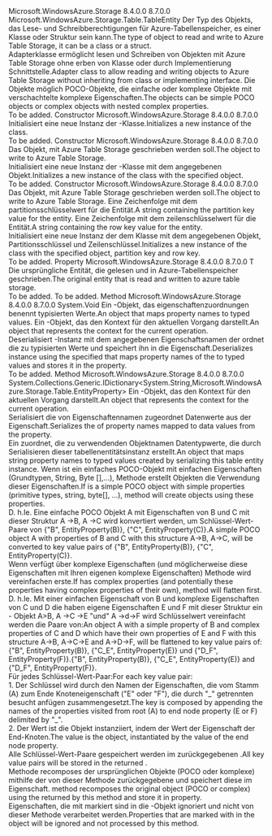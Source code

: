 <Type Name="TableEntityAdapter&lt;T&gt;" FullName="Microsoft.WindowsAzure.Storage.Table.TableEntityAdapter&lt;T&gt;">
  <TypeSignature Language="C#" Value="public class TableEntityAdapter&lt;T&gt; : Microsoft.WindowsAzure.Storage.Table.TableEntity" />
  <TypeSignature Language="ILAsm" Value=".class public auto ansi beforefieldinit TableEntityAdapter`1&lt;T&gt; extends Microsoft.WindowsAzure.Storage.Table.TableEntity" />
  <TypeSignature Language="DocId" Value="T:Microsoft.WindowsAzure.Storage.Table.TableEntityAdapter`1" />
  <TypeSignature Language="VB.NET" Value="Public Class TableEntityAdapter(Of T)&#xA;Inherits TableEntity" />
  <TypeSignature Language="F#" Value="type TableEntityAdapter&lt;'T&gt; = class&#xA;    inherit TableEntity" />
  <AssemblyInfo>
    <AssemblyName>Microsoft.WindowsAzure.Storage</AssemblyName>
    <AssemblyVersion>8.4.0.0</AssemblyVersion>
    <AssemblyVersion>8.7.0.0</AssemblyVersion>
  </AssemblyInfo>
  <TypeParameters>
    <TypeParameter Name="T" />
  </TypeParameters>
  <Base>
    <BaseTypeName>Microsoft.WindowsAzure.Storage.Table.TableEntity</BaseTypeName>
  </Base>
  <Interfaces />
  <Docs>
    <typeparam name="T"><span data-ttu-id="d5d49-101">Der Typ des Objekts, das Lese- und Schreibberechtigungen für Azure-Tabellenspeicher, es einer Klasse oder Struktur sein kann.</span><span class="sxs-lookup"><span data-stu-id="d5d49-101">The type of object to read and write to Azure Table Storage, it can be a class or a struct.</span></span></typeparam>
    <summary>
            <span data-ttu-id="d5d49-102">Adapterklasse ermöglicht lesen und Schreiben von Objekten mit Azure Table Storage ohne erben von <see cref="T:Microsoft.WindowsAzure.Storage.Table.TableEntity" /> Klasse oder durch Implementierung <see cref="T:Microsoft.WindowsAzure.Storage.Table.ITableEntity" /> Schnittstelle.</span><span class="sxs-lookup"><span data-stu-id="d5d49-102">Adapter class to allow reading and writing objects to Azure Table Storage without inheriting from <see cref="T:Microsoft.WindowsAzure.Storage.Table.TableEntity" /> class or implementing <see cref="T:Microsoft.WindowsAzure.Storage.Table.ITableEntity" /> interface.</span></span> <span data-ttu-id="d5d49-103">Die Objekte möglich POCO-Objekte, die einfache oder komplexe Objekte mit verschachtelte komplexe Eigenschaften.</span><span class="sxs-lookup"><span data-stu-id="d5d49-103">The objects can be simple POCO objects or complex objects with nested complex properties.</span></span>
            </summary>
    <remarks>To be added.</remarks>
  </Docs>
  <Members>
    <Member MemberName=".ctor">
      <MemberSignature Language="C#" Value="public TableEntityAdapter ();" />
      <MemberSignature Language="ILAsm" Value=".method public hidebysig specialname rtspecialname instance void .ctor() cil managed" />
      <MemberSignature Language="DocId" Value="M:Microsoft.WindowsAzure.Storage.Table.TableEntityAdapter`1.#ctor" />
      <MemberSignature Language="VB.NET" Value="Public Sub New ()" />
      <MemberType>Constructor</MemberType>
      <AssemblyInfo>
        <AssemblyName>Microsoft.WindowsAzure.Storage</AssemblyName>
        <AssemblyVersion>8.4.0.0</AssemblyVersion>
        <AssemblyVersion>8.7.0.0</AssemblyVersion>
      </AssemblyInfo>
      <Parameters />
      <Docs>
        <summary>
            <span data-ttu-id="d5d49-104">Initialisiert eine neue Instanz der <see cref="T:Microsoft.WindowsAzure.Storage.Table.TableEntityAdapter`1" />-Klasse.</span><span class="sxs-lookup"><span data-stu-id="d5d49-104">Initializes a new instance of the <see cref="T:Microsoft.WindowsAzure.Storage.Table.TableEntityAdapter`1" /> class.</span></span>
            </summary>
        <remarks>To be added.</remarks>
      </Docs>
    </Member>
    <Member MemberName=".ctor">
      <MemberSignature Language="C#" Value="public TableEntityAdapter (T originalEntity);" />
      <MemberSignature Language="ILAsm" Value=".method public hidebysig specialname rtspecialname instance void .ctor(!T originalEntity) cil managed" />
      <MemberSignature Language="DocId" Value="M:Microsoft.WindowsAzure.Storage.Table.TableEntityAdapter`1.#ctor(`0)" />
      <MemberSignature Language="VB.NET" Value="Public Sub New (originalEntity As T)" />
      <MemberSignature Language="F#" Value="new Microsoft.WindowsAzure.Storage.Table.TableEntityAdapter&lt;'T&gt; : 'T -&gt; Microsoft.WindowsAzure.Storage.Table.TableEntityAdapter&lt;'T&gt;" Usage="new Microsoft.WindowsAzure.Storage.Table.TableEntityAdapter&lt;'T&gt; originalEntity" />
      <MemberType>Constructor</MemberType>
      <AssemblyInfo>
        <AssemblyName>Microsoft.WindowsAzure.Storage</AssemblyName>
        <AssemblyVersion>8.4.0.0</AssemblyVersion>
        <AssemblyVersion>8.7.0.0</AssemblyVersion>
      </AssemblyInfo>
      <Parameters>
        <Parameter Name="originalEntity" Type="T" />
      </Parameters>
      <Docs>
        <param name="originalEntity"><span data-ttu-id="d5d49-105">Das Objekt, mit Azure Table Storage geschrieben werden soll.</span><span class="sxs-lookup"><span data-stu-id="d5d49-105">The object to write to Azure Table Storage.</span></span></param>
        <summary>
            <span data-ttu-id="d5d49-106">Initialisiert eine neue Instanz der <see cref="T:Microsoft.WindowsAzure.Storage.Table.TableEntityAdapter`1" />-Klasse mit dem angegebenen Objekt.</span><span class="sxs-lookup"><span data-stu-id="d5d49-106">Initializes a new instance of the <see cref="T:Microsoft.WindowsAzure.Storage.Table.TableEntityAdapter`1" /> class with the specified object.</span></span>
            </summary>
        <remarks>To be added.</remarks>
      </Docs>
    </Member>
    <Member MemberName=".ctor">
      <MemberSignature Language="C#" Value="public TableEntityAdapter (T originalEntity, string partitionKey, string rowKey);" />
      <MemberSignature Language="ILAsm" Value=".method public hidebysig specialname rtspecialname instance void .ctor(!T originalEntity, string partitionKey, string rowKey) cil managed" />
      <MemberSignature Language="DocId" Value="M:Microsoft.WindowsAzure.Storage.Table.TableEntityAdapter`1.#ctor(`0,System.String,System.String)" />
      <MemberSignature Language="VB.NET" Value="Public Sub New (originalEntity As T, partitionKey As String, rowKey As String)" />
      <MemberSignature Language="F#" Value="new Microsoft.WindowsAzure.Storage.Table.TableEntityAdapter&lt;'T&gt; : 'T * string * string -&gt; Microsoft.WindowsAzure.Storage.Table.TableEntityAdapter&lt;'T&gt;" Usage="new Microsoft.WindowsAzure.Storage.Table.TableEntityAdapter&lt;'T&gt; (originalEntity, partitionKey, rowKey)" />
      <MemberType>Constructor</MemberType>
      <AssemblyInfo>
        <AssemblyName>Microsoft.WindowsAzure.Storage</AssemblyName>
        <AssemblyVersion>8.4.0.0</AssemblyVersion>
        <AssemblyVersion>8.7.0.0</AssemblyVersion>
      </AssemblyInfo>
      <Parameters>
        <Parameter Name="originalEntity" Type="T" />
        <Parameter Name="partitionKey" Type="System.String" />
        <Parameter Name="rowKey" Type="System.String" />
      </Parameters>
      <Docs>
        <param name="originalEntity"><span data-ttu-id="d5d49-107">Das Objekt, mit Azure Table Storage geschrieben werden soll.</span><span class="sxs-lookup"><span data-stu-id="d5d49-107">The object to write to Azure Table Storage.</span></span></param>
        <param name="partitionKey"><span data-ttu-id="d5d49-108">Eine Zeichenfolge mit dem partitionsschlüsselwert für die Entität.</span><span class="sxs-lookup"><span data-stu-id="d5d49-108">A string containing the partition key value for the entity.</span></span></param>
        <param name="rowKey"><span data-ttu-id="d5d49-109">Eine Zeichenfolge mit dem zeilenschlüsselwert für die Entität.</span><span class="sxs-lookup"><span data-stu-id="d5d49-109">A string containing the row key value for the entity.</span></span></param>
        <summary>
            <span data-ttu-id="d5d49-110">Initialisiert eine neue Instanz der dem <see cref="T:Microsoft.WindowsAzure.Storage.Table.TableEntityAdapter`1" /> Klasse mit dem angegebenen Objekt, Partitionsschlüssel und Zeilenschlüssel.</span><span class="sxs-lookup"><span data-stu-id="d5d49-110">Initializes a new instance of the <see cref="T:Microsoft.WindowsAzure.Storage.Table.TableEntityAdapter`1" /> class with the specified object, partition key and row key.</span></span>
            </summary>
        <remarks>To be added.</remarks>
      </Docs>
    </Member>
    <Member MemberName="OriginalEntity">
      <MemberSignature Language="C#" Value="public T OriginalEntity { get; set; }" />
      <MemberSignature Language="ILAsm" Value=".property instance !T OriginalEntity" />
      <MemberSignature Language="DocId" Value="P:Microsoft.WindowsAzure.Storage.Table.TableEntityAdapter`1.OriginalEntity" />
      <MemberSignature Language="VB.NET" Value="Public Property OriginalEntity As T" />
      <MemberSignature Language="F#" Value="member this.OriginalEntity : 'T with get, set" Usage="Microsoft.WindowsAzure.Storage.Table.TableEntityAdapter&lt;'T&gt;.OriginalEntity" />
      <MemberType>Property</MemberType>
      <AssemblyInfo>
        <AssemblyName>Microsoft.WindowsAzure.Storage</AssemblyName>
        <AssemblyVersion>8.4.0.0</AssemblyVersion>
        <AssemblyVersion>8.7.0.0</AssemblyVersion>
      </AssemblyInfo>
      <ReturnValue>
        <ReturnType>T</ReturnType>
      </ReturnValue>
      <Docs>
        <summary>
            <span data-ttu-id="d5d49-111">Die ursprüngliche Entität, die gelesen und in Azure-Tabellenspeicher geschrieben.</span><span class="sxs-lookup"><span data-stu-id="d5d49-111">The original entity that is read and written to azure table storage.</span></span>
            </summary>
        <value>To be added.</value>
        <remarks>To be added.</remarks>
      </Docs>
    </Member>
    <Member MemberName="ReadEntity">
      <MemberSignature Language="C#" Value="public override void ReadEntity (System.Collections.Generic.IDictionary&lt;string,Microsoft.WindowsAzure.Storage.Table.EntityProperty&gt; properties, Microsoft.WindowsAzure.Storage.OperationContext operationContext);" />
      <MemberSignature Language="ILAsm" Value=".method public hidebysig virtual instance void ReadEntity(class System.Collections.Generic.IDictionary`2&lt;string, class Microsoft.WindowsAzure.Storage.Table.EntityProperty&gt; properties, class Microsoft.WindowsAzure.Storage.OperationContext operationContext) cil managed" />
      <MemberSignature Language="DocId" Value="M:Microsoft.WindowsAzure.Storage.Table.TableEntityAdapter`1.ReadEntity(System.Collections.Generic.IDictionary{System.String,Microsoft.WindowsAzure.Storage.Table.EntityProperty},Microsoft.WindowsAzure.Storage.OperationContext)" />
      <MemberSignature Language="F#" Value="override this.ReadEntity : System.Collections.Generic.IDictionary&lt;string, Microsoft.WindowsAzure.Storage.Table.EntityProperty&gt; * Microsoft.WindowsAzure.Storage.OperationContext -&gt; unit" Usage="tableEntityAdapter.ReadEntity (properties, operationContext)" />
      <MemberType>Method</MemberType>
      <AssemblyInfo>
        <AssemblyName>Microsoft.WindowsAzure.Storage</AssemblyName>
        <AssemblyVersion>8.4.0.0</AssemblyVersion>
        <AssemblyVersion>8.7.0.0</AssemblyVersion>
      </AssemblyInfo>
      <ReturnValue>
        <ReturnType>System.Void</ReturnType>
      </ReturnValue>
      <Parameters>
        <Parameter Name="properties" Type="System.Collections.Generic.IDictionary&lt;System.String,Microsoft.WindowsAzure.Storage.Table.EntityProperty&gt;" />
        <Parameter Name="operationContext" Type="Microsoft.WindowsAzure.Storage.OperationContext" />
      </Parameters>
      <Docs>
        <param name="properties"><span data-ttu-id="d5d49-112">Ein <see cref="T:System.Collections.Generic.IDictionary`2" /> -Objekt, das eigenschaftenzuordnungen benennt typisierten <see cref="T:Microsoft.WindowsAzure.Storage.Table.EntityProperty" /> Werte.</span><span class="sxs-lookup"><span data-stu-id="d5d49-112">An <see cref="T:System.Collections.Generic.IDictionary`2" /> object that maps property names to typed <see cref="T:Microsoft.WindowsAzure.Storage.Table.EntityProperty" /> values.</span></span></param>
        <param name="operationContext"><span data-ttu-id="d5d49-113">Ein <see cref="T:Microsoft.WindowsAzure.Storage.OperationContext" /> -Objekt, das den Kontext für den aktuellen Vorgang darstellt.</span><span class="sxs-lookup"><span data-stu-id="d5d49-113">An <see cref="T:Microsoft.WindowsAzure.Storage.OperationContext" /> object that represents the context for the current operation.</span></span></param>
        <summary>
            <span data-ttu-id="d5d49-114">Deserialisiert <see cref="T:Microsoft.WindowsAzure.Storage.Table.TableEntityAdapter`1" /> -Instanz mit dem angegebenen <see cref="T:System.Collections.Generic.IDictionary`2" /> Eigenschaftsnamen der ordnet die <see cref="P:Microsoft.WindowsAzure.Storage.Table.TableEntityAdapter`1.OriginalEntity" /> zu typisierten <see cref="T:Microsoft.WindowsAzure.Storage.Table.EntityProperty" /> Werte und speichert ihn in die <see cref="P:Microsoft.WindowsAzure.Storage.Table.TableEntityAdapter`1.OriginalEntity" /> Eigenschaft.</span><span class="sxs-lookup"><span data-stu-id="d5d49-114">Deserializes <see cref="T:Microsoft.WindowsAzure.Storage.Table.TableEntityAdapter`1" /> instance using the specified <see cref="T:System.Collections.Generic.IDictionary`2" /> that maps property names of the <see cref="P:Microsoft.WindowsAzure.Storage.Table.TableEntityAdapter`1.OriginalEntity" /> to typed <see cref="T:Microsoft.WindowsAzure.Storage.Table.EntityProperty" /> values and stores it in the <see cref="P:Microsoft.WindowsAzure.Storage.Table.TableEntityAdapter`1.OriginalEntity" /> property.</span></span>
            </summary>
        <remarks>To be added.</remarks>
      </Docs>
    </Member>
    <Member MemberName="WriteEntity">
      <MemberSignature Language="C#" Value="public override System.Collections.Generic.IDictionary&lt;string,Microsoft.WindowsAzure.Storage.Table.EntityProperty&gt; WriteEntity (Microsoft.WindowsAzure.Storage.OperationContext operationContext);" />
      <MemberSignature Language="ILAsm" Value=".method public hidebysig virtual instance class System.Collections.Generic.IDictionary`2&lt;string, class Microsoft.WindowsAzure.Storage.Table.EntityProperty&gt; WriteEntity(class Microsoft.WindowsAzure.Storage.OperationContext operationContext) cil managed" />
      <MemberSignature Language="DocId" Value="M:Microsoft.WindowsAzure.Storage.Table.TableEntityAdapter`1.WriteEntity(Microsoft.WindowsAzure.Storage.OperationContext)" />
      <MemberSignature Language="F#" Value="override this.WriteEntity : Microsoft.WindowsAzure.Storage.OperationContext -&gt; System.Collections.Generic.IDictionary&lt;string, Microsoft.WindowsAzure.Storage.Table.EntityProperty&gt;" Usage="tableEntityAdapter.WriteEntity operationContext" />
      <MemberType>Method</MemberType>
      <AssemblyInfo>
        <AssemblyName>Microsoft.WindowsAzure.Storage</AssemblyName>
        <AssemblyVersion>8.4.0.0</AssemblyVersion>
        <AssemblyVersion>8.7.0.0</AssemblyVersion>
      </AssemblyInfo>
      <ReturnValue>
        <ReturnType>System.Collections.Generic.IDictionary&lt;System.String,Microsoft.WindowsAzure.Storage.Table.EntityProperty&gt;</ReturnType>
      </ReturnValue>
      <Parameters>
        <Parameter Name="operationContext" Type="Microsoft.WindowsAzure.Storage.OperationContext" />
      </Parameters>
      <Docs>
        <param name="operationContext"><span data-ttu-id="d5d49-115">Ein <see cref="T:Microsoft.WindowsAzure.Storage.OperationContext" /> -Objekt, das den Kontext für den aktuellen Vorgang darstellt.</span><span class="sxs-lookup"><span data-stu-id="d5d49-115">An <see cref="T:Microsoft.WindowsAzure.Storage.OperationContext" /> object that represents the context for the current operation.</span></span></param>
        <summary>
            <span data-ttu-id="d5d49-116">Serialisiert die <see cref="T:System.Collections.Generic.IDictionary`2" /> von Eigenschaftennamen zugeordnet <see cref="T:Microsoft.WindowsAzure.Storage.Table.EntityProperty" /> Datenwerte aus der <see cref="P:Microsoft.WindowsAzure.Storage.Table.TableEntityAdapter`1.OriginalEntity" /> Eigenschaft.</span><span class="sxs-lookup"><span data-stu-id="d5d49-116">Serializes the <see cref="T:System.Collections.Generic.IDictionary`2" /> of property names mapped to <see cref="T:Microsoft.WindowsAzure.Storage.Table.EntityProperty" /> data values from the <see cref="P:Microsoft.WindowsAzure.Storage.Table.TableEntityAdapter`1.OriginalEntity" /> property.</span></span>
            </summary>
        <returns><span data-ttu-id="d5d49-117">Ein <see cref="T:System.Collections.Generic.IDictionary`2" /> zuordnet, die zu verwendenden Objektnamen <see cref="T:Microsoft.WindowsAzure.Storage.Table.EntityProperty" /> Datentypwerte, die durch Serialisieren dieser tabellenentitätsinstanz erstellt.</span><span class="sxs-lookup"><span data-stu-id="d5d49-117">An <see cref="T:System.Collections.Generic.IDictionary`2" /> object that maps string property names to <see cref="T:Microsoft.WindowsAzure.Storage.Table.EntityProperty" /> typed values created by serializing this table entity instance.</span></span></returns>
        <remarks><span data-ttu-id="d5d49-118">Wenn <see cref="P:Microsoft.WindowsAzure.Storage.Table.TableEntityAdapter`1.OriginalEntity" /> ist ein einfaches POCO-Objekt mit einfachen Eigenschaften (Grundtypen, String, Byte [],...), <see cref="M:Microsoft.WindowsAzure.Storage.Table.TableEntityAdapter`1.WriteEntity(Microsoft.WindowsAzure.Storage.OperationContext)" /> Methode erstellt <see cref="T:Microsoft.WindowsAzure.Storage.Table.EntityProperty" /> Objekten die Verwendung dieser Eigenschaften.</span><span class="sxs-lookup"><span data-stu-id="d5d49-118">If <see cref="P:Microsoft.WindowsAzure.Storage.Table.TableEntityAdapter`1.OriginalEntity" /> is a simple POCO object with simple properties (primitive types, string, byte[], ...), <see cref="M:Microsoft.WindowsAzure.Storage.Table.TableEntityAdapter`1.WriteEntity(Microsoft.WindowsAzure.Storage.OperationContext)" /> method will create <see cref="T:Microsoft.WindowsAzure.Storage.Table.EntityProperty" /> objects using these properties.</span></span><br />
             <span data-ttu-id="d5d49-119">D. h.</span><span class="sxs-lookup"><span data-stu-id="d5d49-119">Ie.</span></span> <span data-ttu-id="d5d49-120">Eine einfache POCO Objekt A mit Eigenschaften von B und C mit dieser Struktur A -&gt;B, A -&gt;C wird konvertiert werden, um Schlüssel-Wert-Paare von {"B", EntityProperty(B)}, {"C", EntityProperty(C)}.</span><span class="sxs-lookup"><span data-stu-id="d5d49-120">A simple POCO object A with properties of B and C with this structure A-&gt;B, A-&gt;C, will be converted to key value pairs of {"B", EntityProperty(B)}, {"C", EntityProperty(C)}.</span></span><br />
            <span data-ttu-id="d5d49-121">Wenn <see cref="P:Microsoft.WindowsAzure.Storage.Table.TableEntityAdapter`1.OriginalEntity" /> verfügt über komplexe Eigenschaften (und möglicherweise diese Eigenschaften mit Ihren eigenen komplexe Eigenschaften) <see cref="M:Microsoft.WindowsAzure.Storage.Table.TableEntityAdapter`1.WriteEntity(Microsoft.WindowsAzure.Storage.OperationContext)" /> Methode wird vereinfachen <see cref="P:Microsoft.WindowsAzure.Storage.Table.TableEntityAdapter`1.OriginalEntity" /> erste.</span><span class="sxs-lookup"><span data-stu-id="d5d49-121">If <see cref="P:Microsoft.WindowsAzure.Storage.Table.TableEntityAdapter`1.OriginalEntity" /> has complex properties (and potentially these properties having complex properties of their own), <see cref="M:Microsoft.WindowsAzure.Storage.Table.TableEntityAdapter`1.WriteEntity(Microsoft.WindowsAzure.Storage.OperationContext)" /> method will flatten <see cref="P:Microsoft.WindowsAzure.Storage.Table.TableEntityAdapter`1.OriginalEntity" /> first.</span></span><br />
            <span data-ttu-id="d5d49-122">D. h.</span><span class="sxs-lookup"><span data-stu-id="d5d49-122">Ie.</span></span> <span data-ttu-id="d5d49-123">Mit einer einfachen Eigenschaft von B und komplexe Eigenschaften von C und D die haben eigene Eigenschaften E und F mit dieser Struktur ein - Objekt A&gt;B, A -&gt;C -&gt;E "und" A -&gt;d-&gt;F wird Schlüsselwert vereinfacht werden die Paare von:</span><span class="sxs-lookup"><span data-stu-id="d5d49-123">An object A with a simple property of B and complex properties of C and D which have their own properties of E and F with this structure A-&gt;B, A-&gt;C-&gt;E and A-&gt;D-&gt;F, will be flattened to key value pairs of:</span></span><br />
            <span data-ttu-id="d5d49-124">{"B", EntityProperty(B)}, {"C_E", EntityProperty(E)} und {"D_F", EntityProperty(F)}.</span><span class="sxs-lookup"><span data-stu-id="d5d49-124">{"B", EntityProperty(B)}, {"C_E", EntityProperty(E)} and {"D_F", EntityProperty(F)}.</span></span><br />
            <span data-ttu-id="d5d49-125">Für jedes Schlüssel-Wert-Paar:</span><span class="sxs-lookup"><span data-stu-id="d5d49-125">For each key value pair:</span></span><br />
            1. <span data-ttu-id="d5d49-126">Der Schlüssel wird durch den Namen der Eigenschaften, die vom Stamm (A) zum Ende Knoteneigenschaft ("E" oder "F"), die durch "_" getrennten besucht anfügen zusammengesetzt.</span><span class="sxs-lookup"><span data-stu-id="d5d49-126">The key is composed by appending the names of the properties visited from root (A) to end node property (E or F) delimited by "_".</span></span><br />
            2. <span data-ttu-id="d5d49-127">Der Wert ist die <see cref="T:Microsoft.WindowsAzure.Storage.Table.EntityProperty" /> Objekt instanziiert, indem der Wert der Eigenschaft der End-Knoten.</span><span class="sxs-lookup"><span data-stu-id="d5d49-127">The value is the <see cref="T:Microsoft.WindowsAzure.Storage.Table.EntityProperty" /> object, instantiated by the value of the end node property.</span></span><br />
            <span data-ttu-id="d5d49-128">Alle Schlüssel-Wert-Paare gespeichert werden im zurückgegebenen <see cref="T:System.Collections.Generic.IDictionary`2" />.</span><span class="sxs-lookup"><span data-stu-id="d5d49-128">All key value pairs will be stored in the returned <see cref="T:System.Collections.Generic.IDictionary`2" />.</span></span><br /><span data-ttu-id="d5d49-129"><see cref="M:Microsoft.WindowsAzure.Storage.Table.TableEntityAdapter`1.ReadEntity(System.Collections.Generic.IDictionary{System.String,Microsoft.WindowsAzure.Storage.Table.EntityProperty},Microsoft.WindowsAzure.Storage.OperationContext)" />Methode recomposes der ursprünglichen Objekte (POCO oder komplexe) mithilfe der <see cref="T:System.Collections.Generic.IDictionary`2" /> von dieser Methode zurückgegebene und speichert diese im <see cref="P:Microsoft.WindowsAzure.Storage.Table.TableEntityAdapter`1.OriginalEntity" /> Eigenschaft.</span><span class="sxs-lookup"><span data-stu-id="d5d49-129"><see cref="M:Microsoft.WindowsAzure.Storage.Table.TableEntityAdapter`1.ReadEntity(System.Collections.Generic.IDictionary{System.String,Microsoft.WindowsAzure.Storage.Table.EntityProperty},Microsoft.WindowsAzure.Storage.OperationContext)" /> method recomposes the original object (POCO or complex) using the <see cref="T:System.Collections.Generic.IDictionary`2" /> returned by this method and store it in <see cref="P:Microsoft.WindowsAzure.Storage.Table.TableEntityAdapter`1.OriginalEntity" /> property.</span></span><br />
            <span data-ttu-id="d5d49-130">Eigenschaften, die mit markiert sind <see cref="T:Microsoft.WindowsAzure.Storage.Table.IgnorePropertyAttribute" /> in die <see cref="P:Microsoft.WindowsAzure.Storage.Table.TableEntityAdapter`1.OriginalEntity" /> -Objekt ignoriert und nicht von dieser Methode verarbeitet werden.</span><span class="sxs-lookup"><span data-stu-id="d5d49-130">Properties that are marked with <see cref="T:Microsoft.WindowsAzure.Storage.Table.IgnorePropertyAttribute" /> in the <see cref="P:Microsoft.WindowsAzure.Storage.Table.TableEntityAdapter`1.OriginalEntity" /> object will be ignored and not processed by this method.</span></span></remarks>
      </Docs>
    </Member>
  </Members>
</Type>